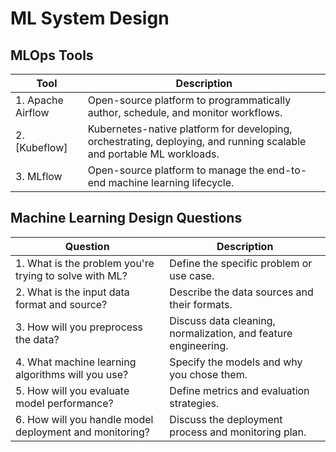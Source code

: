
# ML System Design

## MLOps Tools

| Tool                | Description                                                               |
| -------------------  | ------------------------------------------------------------------------- |
| 1. Apache Airflow   | Open-source platform to programmatically author, schedule, and monitor workflows. |
| 2. [Kubeflow]          | Kubernetes-native platform for developing, orchestrating, deploying, and running scalable and portable ML workloads. |
| 3. MLflow            | Open-source platform to manage the end-to-end machine learning lifecycle. |

## Machine Learning Design Questions

| Question                  | Description                                      |
| ------------------------   | -----------------------------------------------  |
| 1. What is the problem you're trying to solve with ML?   | Define the specific problem or use case.   |
| 2. What is the input data format and source?   | Describe the data sources and their formats.   |
| 3. How will you preprocess the data?   | Discuss data cleaning, normalization, and feature engineering.   |
| 4. What machine learning algorithms will you use?   | Specify the models and why you chose them.   |
| 5. How will you evaluate model performance?   | Define metrics and evaluation strategies.   |
| 6. How will you handle model deployment and monitoring?   | Discuss the deployment process and monitoring plan.   |